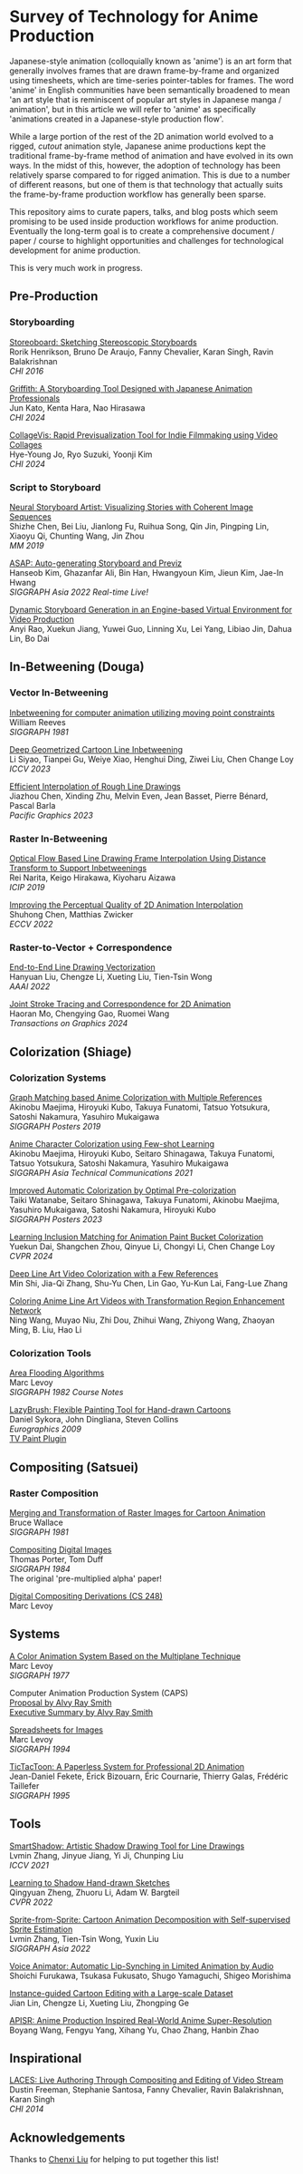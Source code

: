 # Survey of Technology for Anime Production

Japanese-style animation (colloquially known as 'anime') is an art form that generally involves frames that are drawn frame-by-frame and organized using timesheets, which are time-series pointer-tables for frames. The word 'anime' in English communities have been semantically broadened to mean 'an art style that is reminiscent of popular art styles in Japanese manga / animation', but in this article we will refer to 'anime' as specifically 'animations created in a Japanese-style production flow'. 

While a large portion of the rest of the 2D animation world evolved to a rigged, _cutout_ animation style, Japanese anime productions kept the traditional frame-by-frame method of animation and have evolved in its own ways. In the midst of this, however, the adoption of technology has been relatively sparse compared to for rigged animation. This is due to a number of different reasons, but one of them is that technology that actually suits the frame-by-frame production workflow has generally been sparse.

This repository aims to curate papers, talks, and blog posts which seem promising to be used inside production workflows for anime production. Eventually the long-term goal is to create a comprehensive document / paper / course to highlight opportunities and challenges for technological development for anime production.

This is very much work in progress.

## Pre-Production

### Storyboarding

[Storeoboard: Sketching Stereoscopic Storyboards](https://dl.acm.org/doi/abs/10.1145/2858036.2858079)\
Rorik Henrikson, Bruno De Araujo, Fanny Chevalier, Karan Singh, Ravin Balakrishnan\
_CHI 2016_

[Griffith: A Storyboarding Tool Designed with Japanese Animation Professionals](https://research.archinc.jp/en/griffith/)\
Jun Kato, Kenta Hara, Nao Hirasawa\
_CHI 2024_

[CollageVis: Rapid Previsualization Tool for Indie Filmmaking using Video Collages](https://ryosuzuki.org/collagevis/)\
Hye-Young Jo, Ryo Suzuki, Yoonji Kim \
_CHI 2024_

### Script to Storyboard

[Neural Storyboard Artist: Visualizing Stories with Coherent Image Sequences](https://arxiv.org/abs/1911.10460)\
Shizhe Chen, Bei Liu, Jianlong Fu, Ruihua Song, Qin Jin, Pingping Lin, Xiaoyu Qi, Chunting Wang, Jin Zhou\
_MM 2019_

[ASAP: Auto-generating Storyboard and Previz](https://dl.acm.org/doi/abs/10.1145/3550453.3570124)\
Hanseob Kim, Ghazanfar Ali, Bin Han, Hwangyoun Kim, Jieun Kim, Jae-In Hwang\
_SIGGRAPH Asia 2022 Real-time Live!_

[Dynamic Storyboard Generation in an Engine-based Virtual Environment for Video Production](https://dl.acm.org/doi/abs/10.1145/3550453.3570124)\
Anyi Rao, Xuekun Jiang, Yuwei Guo, Linning Xu, Lei Yang, Libiao Jin, Dahua Lin, Bo Dai

## In-Betweening (Douga)

### Vector In-Betweening

[Inbetweening for computer animation utilizing moving point constraints](https://history.siggraph.org/learning/inbetweening-for-computer-animation-utilizing-moving-point-constraints-by-baecker-miller-and-reeves/)\
William Reeves\
_SIGGRAPH 1981_

[Deep Geometrized Cartoon Line Inbetweening](https://github.com/lisiyao21/AnimeInbet)\
Li Siyao, Tianpei Gu, Weiye Xiao, Henghui Ding, Ziwei Liu, Chen Change Loy\
_ICCV 2023_

[Efficient Interpolation of Rough Line Drawings](https://inria.hal.science/hal-04202841)\
Jiazhou Chen, Xinding Zhu, Melvin Even, Jean Basset, Pierre Bénard, Pascal Barla\
_Pacific Graphics 2023_

### Raster In-Betweening

[Optical Flow Based Line Drawing Frame Interpolation Using Distance Transform to Support Inbetweenings](https://ieeexplore.ieee.org/document/8803506)\
Rei Narita, Keigo Hirakawa, Kiyoharu Aizawa\
_ICIP 2019_

[Improving the Perceptual Quality of 2D Animation Interpolation](https://arxiv.org/abs/2111.12792)\
Shuhong Chen, Matthias Zwicker\
_ECCV 2022_

### Raster-to-Vector + Correspondence

[End-to-End Line Drawing Vectorization](https://ttwong12.github.io/papers/linevector/linevector.pdf)\
Hanyuan Liu, Chengze Li, Xueting Liu, Tien-Tsin Wong\
_AAAI 2022_

[Joint Stroke Tracing and Correspondence for 2D Animation](https://dl.acm.org/doi/10.1145/3649890)\
Haoran Mo, Chengying Gao, Ruomei Wang\
_Transactions on Graphics 2024_

## Colorization (Shiage)

### Colorization Systems

[Graph Matching based Anime Colorization with Multiple References](https://dl.acm.org/doi/abs/10.1145/3306214.3338560)\
Akinobu Maejima, Hiroyuki Kubo, Takuya Funatomi, Tatsuo Yotsukura, Satoshi Nakamura, Yasuhiro Mukaigawa\
_SIGGRAPH Posters 2019_

[Anime Character Colorization using Few-shot Learning](https://dl.acm.org/doi/10.1145/3478512.3488604)\
Akinobu Maejima, Hiroyuki Kubo, Seitaro Shinagawa, Takuya Funatomi, Tatsuo Yotsukura, Satoshi Nakamura, Yasuhiro Mukaigawa\
_SIGGRAPH Asia Technical Communications 2021_

[Improved Automatic Colorization by Optimal Pre-colorization](https://dl.acm.org/doi/abs/10.1145/3588028.3603669)\
Taiki Watanabe, Seitaro Shinagawa, Takuya Funatomi, Akinobu Maejima, Yasuhiro Mukaigawa, Satoshi Nakamura, Hiroyuki Kubo\
_SIGGRAPH Posters 2023_

[Learning Inclusion Matching for Animation Paint Bucket Colorization](https://github.com/ykdai/BasicPBC)\
Yuekun Dai, Shangchen Zhou, Qinyue Li, Chongyi Li, Chen Change Loy\
_CVPR 2024_

[Deep Line Art Video Colorization with a Few References](https://arxiv.org/abs/2003.10685)\
Min Shi, Jia-Qi Zhang, Shu-Yu Chen, Lin Gao, Yu-Kun Lai, Fang-Lue Zhang

[Coloring Anime Line Art Videos with Transformation Region Enhancement Network
](https://dl.acm.org/doi/abs/10.1016/j.patcog.2023.109562)\
Ning Wang, Muyao Niu, Zhi Dou, Zhihui Wang, Zhiyong Wang, Zhaoyan Ming, B. Liu, Hao Li

### Colorization Tools

[Area Flooding Algorithms](https://graphics.stanford.edu/papers/area-flooding-sig82course/area-flooding-sig82course.pdf)\
Marc Levoy\
_SIGGRAPH 1982 Course Notes_

[LazyBrush: Flexible Painting Tool for Hand-drawn Cartoons](https://dcgi.fel.cvut.cz/home/sykorad/lazybrush.html)\
Daniel Sykora, John Dingliana, Steven Collins\
_Eurographics 2009_\
[TV Paint Plugin](http://lazy-brush.com)

## Compositing (Satsuei)

### Raster Composition 

[Merging and Transformation of Raster Images for Cartoon Animation](https://graphics.stanford.edu/papers/merging-sig81/)\
Bruce Wallace\
_SIGGRAPH 1981_

[Compositing Digital Images](https://graphics.pixar.com/library/Compositing/)\
Thomas Porter, Tom Duff\
_SIGGRAPH 1984_\
The original 'pre-multiplied alpha' paper!

[Digital Compositing Derivations (CS 248)](https://graphics.stanford.edu/courses/cs248-01/comp/comp.html)\
Marc Levoy


## Systems

[A Color Animation System Based on the Multiplane Technique](https://graphics.stanford.edu/papers/multiplane/)\
Marc Levoy\
_SIGGRAPH 1977_

Computer Animation Production System (CAPS)\
[Proposal by Alvy Ray Smith](http://alvyray.com/DigitalLight/CAPS_Proposal_AlvyToDisney_30Jan85.pdf)\
[Executive Summary by Alvy Ray Smith](http://alvyray.com/DigitalLight/CAPS_ExecSummary_AlvyToPixar_4May86.pdf)

[Spreadsheets for Images](https://graphics.stanford.edu/papers/spreadsheets/)\
Marc Levoy\
_SIGGRAPH 1994_

[TicTacToon: A Paperless System for Professional 2D Animation](https://dl.acm.org/doi/pdf/10.1145/218380.218417)\
Jean-Daniel Fekete, Érick Bizouarn, Éric Cournarie, Thierry Galas, Frédéric Taillefer\
_SIGGRAPH 1995_

## Tools

[SmartShadow: Artistic Shadow Drawing Tool for Line Drawings](https://lllyasviel.github.io/Style2PaintsResearch/iccv2021/index.html)\
Lvmin Zhang, Jinyue Jiang, Yi Ji, Chunping Liu\
_ICCV 2021_

[Learning to Shadow Hand-drawn Sketches](https://cal.cs.umbc.edu/Papers/Zheng-2020-Shade/)\
Qingyuan Zheng, Zhuoru Li, Adam W. Bargteil\
_CVPR 2022_ 

[Sprite-from-Sprite: Cartoon Animation Decomposition with Self-supervised Sprite Estimation](https://lllyasviel.github.io/GitPageToonDecompose/)\
Lvmin Zhang, Tien-Tsin Wong, Yuxin Liu\
_SIGGRAPH Asia 2022_

[Voice Animator: Automatic Lip-Synching in Limited Animation by Audio](https://link.springer.com/chapter/10.1007/978-3-319-76270-8_12)\
Shoichi Furukawa, Tsukasa Fukusato, Shugo Yamaguchi, Shigeo Morishima

[Instance-guided Cartoon Editing with a Large-scale Dataset](https://cartoonsegmentation.github.io)\
Jian Lin, Chengze Li, Xueting Liu, Zhongping Ge

[APISR: Anime Production Inspired Real-World Anime Super-Resolution](https://arxiv.org/abs/2403.01598)\
Boyang Wang, Fengyu Yang, Xihang Yu, Chao Zhang, Hanbin Zhao

## Inspirational

[LACES: Live Authoring Through Compositing and Editing of Video Stream](http://www.cs.toronto.edu/~fchevali/fannydotnet/resources_pub/pdf/laces_chi2014.pdf)\
Dustin Freeman, Stephanie Santosa, Fanny Chevalier, Ravin Balakrishnan, Karan Singh\
_CHI 2014_

## Acknowledgements

Thanks to [Chenxi Liu](https://chenxil21.github.io) for helping to put together this list!
